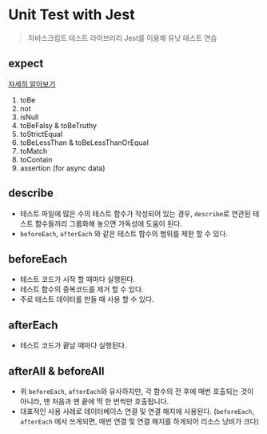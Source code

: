 # Unit Test with Jest

> 자바스크립트 테스트 라이브러리 Jest를 이용해 유닛 테스트 연습

## expect

[자세히 알아보기](https://jestjs.io/docs/en/expect)

1. toBe
2. not
3. isNull
4. toBeFalsy & toBeTruthy
5. toStrictEqual
6. toBeLessThan & toBeLessThanOrEqual
7. toMatch
8. toContain
9. assertion (for async data)

## describe

-   테스트 파일에 많은 수의 테스트 함수가 작성되어 있는 경우, `describe`로 연관된 테스트 함수들끼리 그룹화해 놓으면 가독성에 도움이 된다.
-   `beforeEach`, `afterEach` 와 같은 테스트 함수의 범위를 제한 할 수 있다.

## beforeEach

-   테스트 코드가 시작 할 때마다 실행된다.
-   테스트 함수의 중복코드를 제거 할 수 있다.
-   주로 테스트 데이터를 만들 때 사용 할 수 있다.

## afterEach

-   테스트 코드가 끝날 때마다 실행된다.

## afterAll & beforeAll

-   위 `beforeEach`, `afterEach`와 유사하지만, 각 함수의 전 후에 매번 호출되는 것이 아니라, 맨 처음과 맨 끝에 딱 한 번씩만 호출됩니다.
-   대표적인 사용 사례로 데이터베이스 연결 및 연결 해지에 사용된다. (`beforeEach`, `afterEach` 에서 쓰게되면, 매번 연결 및 연결 해지를 하게되어 리소스 낭비가 크다)
